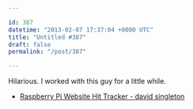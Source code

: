 ```yaml
---

id: 387
datetime: "2013-02-07 17:37:04 +0000 UTC"
title: "Untitled #387"
draft: false
permalink: "/post/387"

---
```


Hilarious. I worked with this guy for a little while. 

 
 * [Raspberry Pi Website Hit Tracker - david singleton](http://blog.davidsingleton.org/raspberry-pi-website-hit-tracker/)


